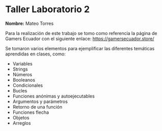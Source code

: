# Taller Laboratorio 2


**Nombre:** Mateo Torres

Para la realización de este trabajo se tomo como referencia la página de Gamers Ecuador con el siguiente enlace: https://gamersecuador.store/ 

Se tomaron varios elementos para ejemplificar las diferentes temáticas aprendidas en clases, como:

* Variables
* Strings
* Números
* Booleanos
* Condicionales
* Bucles
* Funciones anónimas y autoejecutables
* Argumentos y parámetros
* Retorno de una función
* Funciones flecha
* Objetos
* Arreglos
